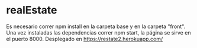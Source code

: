 # realEstate
Es necesario correr npm install en la carpeta base y en la carpeta "front". Una vez instaladas las dependencias correr npm start, la página se sirve en el puerto 8000. Desplegado en https://restate2.herokuapp.com/
